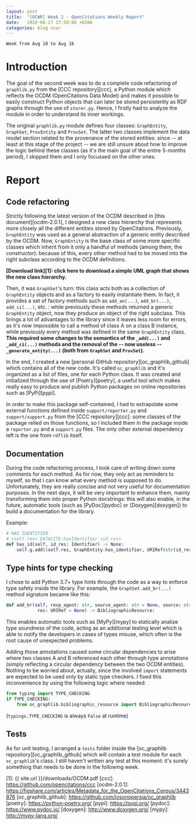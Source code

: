 ```yaml
---
layout: post
title:  "[OCWR] Week 2 - OpenCitations Weekly Report"
date:   2020-08-17 17:50:00 +0200
categories: blog ocwr
---
```

`Week from Aug 10 to Aug 16`

# Introduction
The goal of the second week was to do a complete code refactoring of `graphlib.py` from the [CCC repository][ccc], a Python module which 
reflects the OCDM (OpenCitations Data Model) and makes it possible to easily construct Python objects that can later be stored 
persistently as RDF graphs through the use of `storer.py`. Hence, I firstly had to analyze the module in order to understand its inner 
workings.

The original `graphlib.py` module defines four classes: `GraphEntity`, `GraphSet`, `ProvEntity` and `ProvSet`. The latter two classes
implement the data model section related to the provenance of the stored entities: since -- at least at this stage of the project --
we are still unsure about how to improve the logic behind these classes (as it's the main goal of the entire 5-months period), I skipped
them and I only focussed on the other ones.

# Report

## Code refactoring
Strictly following the latest version of the OCDM described in [this document][ocdm-2.0.1], I designed a new class hierarchy that
represents more closely all the different entities stored by OpenCitations. Previously, `GraphEntity` was used as a general abstraction
of a generic entity described by the OCDM. Now, `GraphEntity` is the base class of some more specific classes which inherit from it
only a handful of methods (among them, the _constructor_): because of this, every other method had to be moved into the right subclass
according to the OCDM definitions.

__[Download link][1]: click here to download a simple UML graph that shows the new class hierarchy.__

Then, it was `GraphSet`'s turn: this class acts both as a collection of `GraphEntity` objects and as a factory to easily instantiate them.
In fact, it provides a set of factory methods such as `add_an(...)`, `add_br(...)`, `add_ci(...)`, etc. : while previously these methods
returned a generic `GraphEntity` object, now they produce an object of the right subclass. This brings a lot of advantages to the library
since it leaves less room for errors, as it's now impossible to call a method of class A on a class B instance, while previously every 
method was defined in the same `GraphEntity` class. __This required some changes to the semantics of  the `_add(...)` and `_add_ci(...)` 
methods and the removal of the -- now useless -- `_generate_entity(...)` (both from `GraphSet` and `ProvSet`).__

In the end, I created a new [personal GitHub repository][oc_graphlib_github] which contains all of the new code. It's called 
`oc_graphlib` and it's organized as a list of files, one for each Python class. It was created and initialized through the use
of [Poetry][poetry], a useful tool which makes really easy to produce and publish Python packages on online repositories such as
[PyPi][pypi].

In order to make this package self-contained, I had to extrapolate some external functions defined inside `support/reporter.py` and
`support/support.py` from the [CCC repository][ccc]: some classes of the package relied on those functions, so I included them in the 
package inside a `reporter.py` and a `support.py` files. The only other external dependency left is the one from `rdflib` itself.

## Documentation
During the code refactoring process, I took care of writing down some comments for each method. As for now, they only act as reminders
to myself, so that I can know what every method is supposed to do. Unfortunately, they are really concise and not very useful for
documentation purposes. In the next days, it will be very important to enhance them, mainly transforming them into proper Python 
docstrings: this will also enable, in the future, automatic tools (such as [PyDoc][pydoc] or [Doxygen][doxygen]) to build a documentation 
for the library.

Example:
``` python
# HAS IDENTIFIER
# <self.res> DATACITE:hasIdentifier <id_res>
def has_id(self, id_res: Identifier) -> None:
    self.g.add((self.res, GraphEntity.has_identifier, URIRef(str(id_res))))
```

## Type hints for type checking
I chose to add Python 3.7+ type hints through the code as a way to enforce type safety inside the library. For example,
the `GraphSet.add_br(...)` method signature became like this:
``` python
def add_br(self, resp_agent: str, source_agent: str = None, source: str = None,
            res: URIRef = None) -> BibliographicResource:
```

This enables automatic tools such as [MyPy][mypy] to statically analize type soundness of the code, acting as an additional
testing level which is able to notify the developers in cases of types misuse, which often is the root cause of unexpected problems.

Adding those annotations caused some circular dependencies to arise where two classes A and B referenced each other through type 
annotations (simply reflecting a circular dependency between the two OCDM entities). Nothing to be worried about, actually, since the 
involved `import` statements are expected to be used only by static type checkers. I fixed this inconvenience by using the following 
logic where needed:
``` python
from typing import TYPE_CHECKING
if TYPE_CHECKING:
    from oc_graphlib.bibliographic_resource import BibliographicResource
```
(`typings.TYPE_CHECKING` is always `False` at runtime)

## Tests
As for unit testing, I arranged a `tests` folder inside the [oc_graphlib repository][oc_graphlib_github] which will contain a test module
for each `oc_graphlib`'s class. I still haven't written any test at this moment: it's surely something that needs to be done in the 
following week.

[1]:                   {{ site.url }}/downloads/OCDM.pdf
[ccc]:                 https://github.com/opencitations/ccc
[ocdm-2.0.1]:          https://figshare.com/articles/Metadata_for_the_OpenCitations_Corpus/3443876
[oc_graphlib_github]:  https://github.com/iosonopersia/oc_graphlib
[poetry]:              https://python-poetry.org/
[pypi]:                https://pypi.org/
[pydoc]:               https://www.pydoc.io/
[doxygen]:             http://www.doxygen.org/
[mypy]:                http://mypy-lang.org/